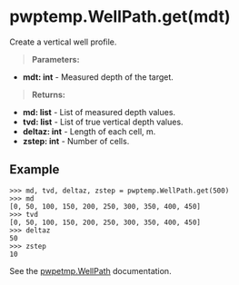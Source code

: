 # pwptemp.WellPath.get(mdt) #

Create a vertical well profile.

> **Parameters:** 
* **mdt: int** - Measured depth of the target.

> **Returns:** 
* **md: list** - List of measured depth values.
* **tvd: list** - List of true vertical depth values.
* **deltaz: int** - Length of each cell, m.
* **zstep: int** - Number of cells.

## Example ##

```
>>> md, tvd, deltaz, zstep = pwptemp.WellPath.get(500)
>>> md
[0, 50, 100, 150, 200, 250, 300, 350, 400, 450]
>>> tvd
[0, 50, 100, 150, 200, 250, 300, 350, 400, 450]
>>> deltaz
50
>>> zstep
10
```

See the [pwpetmp.WellPath](https://github.com/pro-well-plan/pwptemp/blob/master/docs/pwptemp.WellPath.md) documentation.
